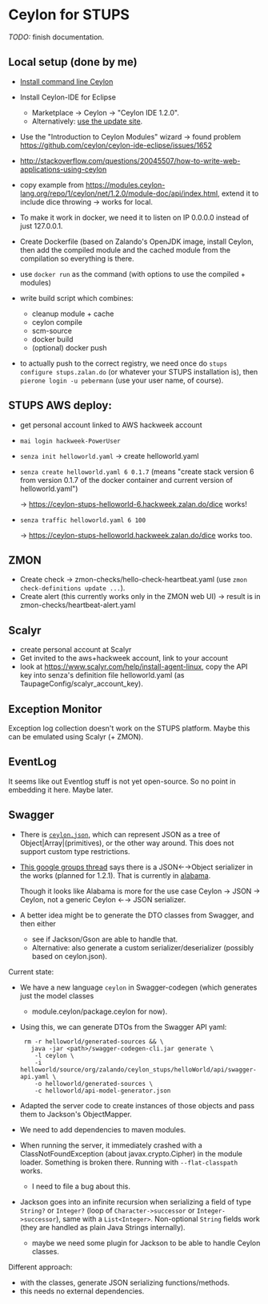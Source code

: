 # Ceylon for STUPS


*TODO:* finish documentation.

## Local setup (done by me)

* [Install command line Ceylon](http://ceylon-lang.org/download/)
* Install Ceylon-IDE for Eclipse
    * Marketplace → Ceylon → "Ceylon IDE 1.2.0".
    * Alternatively: [use the update site](http://ceylon-lang.org/documentation/1.2/ide/install/).
    
    
* Use the "Introduction to Ceylon Modules" wizard → found problem https://github.com/ceylon/ceylon-ide-eclipse/issues/1652

* http://stackoverflow.com/questions/20045507/how-to-write-web-applications-using-ceylon
* copy example from https://modules.ceylon-lang.org/repo/1/ceylon/net/1.2.0/module-doc/api/index.html, extend it to include dice throwing → works for local.
* To make it work in docker, we need it to listen on IP 0.0.0.0 instead of just 127.0.0.1.

* Create Dockerfile (based on Zalando's OpenJDK image, install Ceylon,
  then add the compiled module and the cached module from the compilation
  so everything is there.
* use `docker run` as the command (with options to use the compiled + modules)

* write build script which combines:
   - cleanup module + cache
   - ceylon compile
   - scm-source
   - docker build
   - (optional) docker push

* to actually push to the correct registry, we need once do `stups configure stups.zalan.do` (or whatever your STUPS installation is), then `pierone login -u pebermann` (use your user name, of course).

## STUPS AWS deploy:

 - get personal account linked to AWS hackweek account
 - `mai login hackweek-PowerUser`
 - `senza init helloworld.yaml` → create helloworld.yaml
 - `senza create helloworld.yaml 6 0.1.7` (means "create stack version 6 
   from version 0.1.7 of the docker container and current version of helloworld.yaml")
 
   → https://ceylon-stups-helloworld-6.hackweek.zalan.do/dice works!
 
 - `senza traffic helloworld.yaml 6 100`
 
   → https://ceylon-stups-helloworld.hackweek.zalan.do/dice works too.
 
## ZMON
 
 * Create check → zmon-checks/hello-check-heartbeat.yaml (use `zmon check-definitions update ...`).
 * Create alert (this currently works only in the ZMON web UI) → result is in zmon-checks/heartbeat-alert.yaml
 
## Scalyr
 
 * create personal account at Scalyr
 * Get invited to the aws+hackweek account, link to your account
 * look at https://www.scalyr.com/help/install-agent-linux,
    copy the API key into senza's definition file helloworld.yaml (as TaupageConfig/scalyr_account_key).

## Exception Monitor

Exception log collection doesn't work on the STUPS platform.
Maybe this can be emulated using Scalyr (+ ZMON).

## EventLog

It seems like out Eventlog stuff is not yet open-source. So no point in embedding it here. Maybe later.

## Swagger

* There is [`ceylon.json`](https://modules.ceylon-lang.org/repo/1/ceylon/json/1.2.0/module-doc/api/index.html), which can represent JSON as a tree of Object|Array|(primitives), or the other way around.
   This does not support custom type restrictions.

* [This google groups thread](https://groups.google.com/forum/#!topic/ceylon-users/o_7XTLebotY) says there is a JSON←→Object serializer in the works (planned for 1.2.1). That is currently in [alabama](https://github.com/tombentley/alabama).

   Though it looks like Alabama is more for the use case Ceylon → JSON → Ceylon, not a generic Ceylon ←→ JSON serializer.

* A better idea might be to generate the DTO classes from Swagger, and then either
   * see if Jackson/Gson are able to handle that.
   * Alternative: also generate a custom serializer/deserializer (possibly based on ceylon.json).

Current state:

* We have a new language `ceylon` in Swagger-codegen (which generates just the model classes
    + module.ceylon/package.ceylon for now).
* Using this, we can generate DTOs from the Swagger API yaml:

       rm -r helloworld/generated-sources && \
         java -jar <path>/swagger-codegen-cli.jar generate \
          -l ceylon \
          -i helloworld/source/org/zalando/ceylon_stups/helloWorld/api/swagger-api.yaml \
          -o helloworld/generated-sources \
          -c helloworld/api-model-generator.json

* Adapted the server code to create instances of those objects and pass them to Jackson's ObjectMapper.
* We need to add dependencies to maven modules.
* When running the server, it immediately crashed with a ClassNotFoundException (about javax.crypto.Cipher)
  in the module loader. Something is broken there. Running with `--flat-classpath` works.
    * I need to file a bug about this.
* Jackson goes into an infinite recursion when serializing a field of type `String?` or `Integer?` (loop of `Character->successor` or `Integer->successor`), same with a `List<Integer>`. Non-optional `String` fields work (they are handled as plain Java Strings internally).
    * maybe we need some plugin for Jackson to be able to handle Ceylon classes.

Different approach:

* with the classes, generate JSON serializing functions/methods.
* this needs no external dependencies.